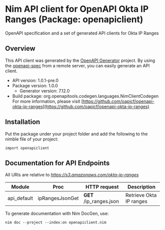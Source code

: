 # Nim API client for OpenAPI Okta IP Ranges (Package: openapiclient)

OpenAPI specification and a set of generated API clients for Okta IP Ranges

## Overview

This API client was generated by the [OpenAPI Generator](https://openapi-generator.tech) project.  By using the [openapi-spec](https://openapis.org) from a remote server, you can easily generate an API client.

- API version: 1.0.1-pre.0
- Package version: 1.0.0
    - Generator version: 7.12.0
- Build package: org.openapitools.codegen.languages.NimClientCodegen
    For more information, please visit [https://github.com/oapicf/openapi-okta-ip-ranges](https://github.com/oapicf/openapi-okta-ip-ranges)

## Installation

Put the package under your project folder and add the following to the nimble file of your project:

```
import openapiclient
```

## Documentation for API Endpoints

All URIs are relative to *https://s3.amazonaws.com/okta-ip-ranges*

Module | Proc | HTTP request | Description
------------ | ------------- | ------------- | -------------
api_default | ipRangesJsonGet | **GET** /ip_ranges.json | Retrieve Okta IP ranges


To generate documentation with Nim DocGen, use:

```
nim doc --project --index:on openapiclient.nim
```
